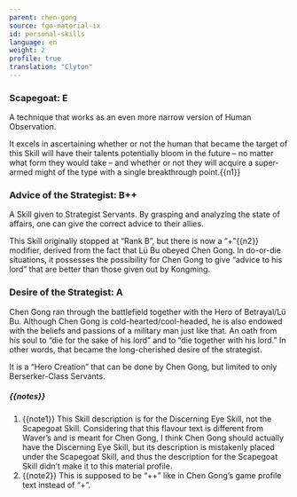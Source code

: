 ```yaml
---
parent: chen-gong
source: fgo-material-ix
id: personal-skills
language: en
weight: 2
profile: true
translation: "Clyton"
---
```


### Scapegoat: E

A technique that works as an even more narrow version of Human Observation.

It excels in ascertaining whether or not the human that became the target of this Skill will have their talents potentially bloom in the future – no matter what form they would take – and whether or not they will acquire a super-armed might of the type with a single breakthrough point.{{n1}}

### Advice of the Strategist: B++

A Skill given to Strategist Servants. By grasping and analyzing the state of affairs, one can give the correct advice to their allies.

This Skill originally stopped at “Rank B”, but there is now a “+”{{n2}} modifier, derived from the fact that Lü Bu obeyed Chen Gong. In do-or-die situations, it possesses the possibility for Chen Gong to give “advice to his lord” that are better than those given out by Kongming.

### Desire of the Strategist: A

Chen Gong ran through the battlefield together with the Hero of Betrayal/Lü Bu. Although Chen Gong is cold-hearted/cool-headed, he is also endowed with the beliefs and passions of a military man just like that. An oath from his soul to “die for the sake of his lord” and to “die together with his lord.” In other words, that became the long-cherished desire of the strategist.

It is a “Hero Creation” that can be done by Chen Gong, but limited to only Berserker-Class Servants.

##### {{notes}}

1. {{note1}} This Skill description is for the Discerning Eye Skill, not the Scapegoat Skill. Considering that this flavour text is different from Waver’s and is meant for Chen Gong, I think Chen Gong should actually have the Discerning Eye Skill, but its description is mistakenly placed under the Scapegoat Skill, and thus the description for the Scapegoat Skill didn’t make it to this material profile.
2. {{note2}} This is supposed to be “++” like in Chen Gong’s game profile text instead of “+”.
